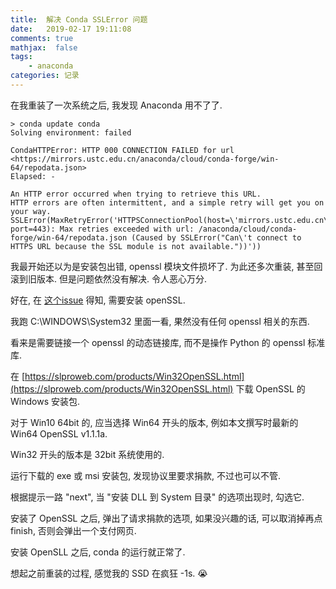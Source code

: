 ```yaml
---
title:  解决 Conda SSLError 问题
date:   2019-02-17 19:11:08
comments: true
mathjax:  false
tags:
    - anaconda
categories: 记录
---
```


在我重装了一次系统之后,
我发现 Anaconda 用不了了.

```
> conda update conda
Solving environment: failed

CondaHTTPError: HTTP 000 CONNECTION FAILED for url <https://mirrors.ustc.edu.cn/anaconda/cloud/conda-forge/win-64/repodata.json>
Elapsed: -

An HTTP error occurred when trying to retrieve this URL.
HTTP errors are often intermittent, and a simple retry will get you on your way.
SSLError(MaxRetryError('HTTPSConnectionPool(host=\'mirrors.ustc.edu.cn\', port=443): Max retries exceeded with url: /anaconda/cloud/conda-forge/win-64/repodata.json (Caused by SSLError("Can\'t connect to HTTPS URL because the SSL module is not available."))'))
```

<!--more-->

我最开始还以为是安装包出错, openssl 模块文件损坏了.
为此还多次重装, 甚至回滚到旧版本.
但是问题依然没有解决.
令人恶心万分.

好在, 在 [这个issue](https://github.com/conda/conda/issues/8046) 得知,
需要安装 openSSL.

我跑 C:\WINDOWS\System32 里面一看,
果然没有任何 openssl 相关的东西.

看来是需要链接一个 openssl 的动态链接库,
而不是操作 Python 的 openssl 标准库.

在 [https://slproweb.com/products/Win32OpenSSL.html](https://slproweb.com/products/Win32OpenSSL.html)
下载 OpenSSL 的 Windows 安装包.

对于 Win10 64bit 的,
应当选择 Win64 开头的版本,
例如本文撰写时最新的 Win64 OpenSSL v1.1.1a.

Win32 开头的版本是 32bit 系统使用的.

运行下载的 exe 或 msi 安装包,
发现协议里要求捐款,
不过也可以不管.

根据提示一路 "next",
当 "安装 DLL 到 System 目录" 的选项出现时,
勾选它.

安装了 OpenSSL 之后,
弹出了请求捐款的选项,
如果没兴趣的话,
可以取消掉再点 finish,
否则会弹出一个支付网页.

安装 OpenSLL 之后, conda 的运行就正常了.

想起之前重装的过程,
感觉我的 SSD 在疯狂 -1s. 😭
